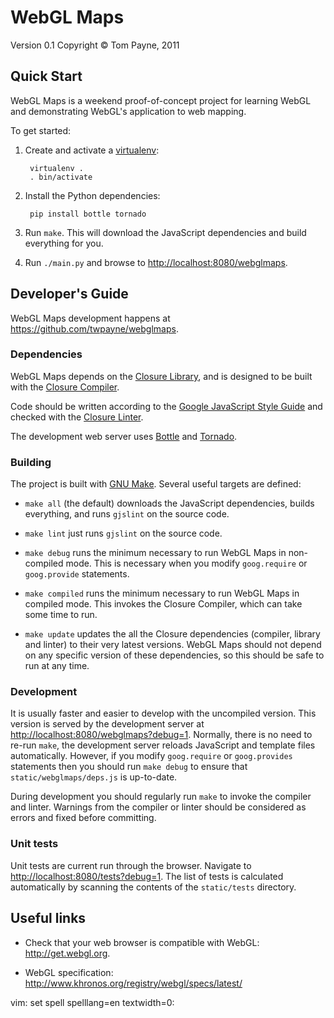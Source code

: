 WebGL Maps
==========

Version 0.1
Copyright &copy; Tom Payne, 2011


Quick Start
-----------

WebGL Maps is a weekend proof-of-concept project for learning WebGL and demonstrating WebGL's application to web mapping.

To get started:

1. Create and activate a [virtualenv](http://pypi.python.org/pypi/virtualenv):

        virtualenv .
        . bin/activate

2. Install the Python dependencies:

        pip install bottle tornado

3. Run `make`.  This will download the JavaScript dependencies and build everything for you.

4. Run `./main.py` and browse to <http://localhost:8080/webglmaps>.


Developer's Guide
-----------------

WebGL Maps development happens at <https://github.com/twpayne/webglmaps>.


### Dependencies

WebGL Maps depends on the [Closure Library](http://code.google.com/closure/library/), and is designed to be built with the [Closure Compiler](http://code.google.com/closure/compiler).

Code should be written according to the [Google JavaScript Style Guide](http://google-styleguide.googlecode.com/svn/trunk/javascriptguide.xml) and checked with the [Closure Linter](http://code.google.com/closure/utilities/).

The development web server uses [Bottle](http://bottlepy.org) and [Tornado](http://www.tornadoweb.org/).

### Building

The project is built with [GNU Make](http://www.gnu.org/software/make/).  Several useful targets are defined:

* `make all` (the default) downloads the JavaScript dependencies, builds everything, and runs `gjslint` on the source code.

* `make lint` just runs `gjslint` on the source code.

* `make debug` runs the minimum necessary to run WebGL Maps in non-compiled mode.  This is necessary when you modify `goog.require` or `goog.provide` statements.

* `make compiled` runs the minimum necessary to run WebGL Maps in compiled mode.  This invokes the Closure Compiler, which can take some time to run.

* `make update` updates the all the Closure dependencies (compiler, library and linter) to their very latest versions.  WebGL Maps should not depend on any specific version of these dependencies, so this should be safe to run at any time.

### Development

It is usually faster and easier to develop with the uncompiled version.  This version is served by the development server at <http://localhost:8080/webglmaps?debug=1>.  Normally, there is no need to re-run `make`, the development server reloads JavaScript and template files automatically.  However, if you modify `goog.require` or `goog.provides` statements then you should run `make debug` to ensure that `static/webglmaps/deps.js` is up-to-date.

During development you should regularly run `make` to invoke the compiler and linter.  Warnings from the compiler or linter should be considered as errors and fixed before committing.

### Unit tests

Unit tests are current run through the browser.  Navigate to <http://localhost:8080/tests?debug=1>.  The list of tests is calculated automatically by scanning the contents of the `static/tests` directory.


Useful links
------------

* Check that your web browser is compatible with WebGL: <http://get.webgl.org>.

* WebGL specification: <http://www.khronos.org/registry/webgl/specs/latest/>


vim: set spell spelllang=en textwidth=0:
